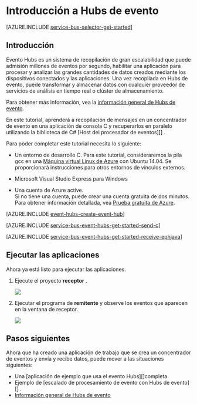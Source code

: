 <properties
    pageTitle="Introducción a Hubs de evento en C | Microsoft Azure"
    description="Siga este tutorial para empezar a usar Azure evento Hubs; envío de eventos en C y recibirlos en Java con el Host de procesador de eventos."
    services="event-hubs"
    documentationCenter=""
    authors="jtaubensee"
    manager="timlt"
    editor=""/>

<tags
    ms.service="event-hubs"
    ms.workload="na"
    ms.tgt_pltfrm="c"
    ms.devlang="csharp"
    ms.topic="article"
    ms.date="09/27/2016"
    ms.author="jotaub;sethm"/>

# <a name="get-started-with-event-hubs"></a>Introducción a Hubs de evento

[AZURE.INCLUDE [service-bus-selector-get-started](../../includes/service-bus-selector-get-started.md)]

## <a name="introduction"></a>Introducción

Evento Hubs es un sistema de recopilación de gran escalabilidad que puede admisión millones de eventos por segundo, habilitar una aplicación para procesar y analizar las grandes cantidades de datos creados mediante los dispositivos conectados y las aplicaciones. Una vez recopilada en Hubs de evento, puede transformar y almacenar datos con cualquier proveedor de servicios de análisis en tiempo real o clúster de almacenamiento.

Para obtener más información, vea la [información general de Hubs de evento][].

En este tutorial, aprenderá a recopilación de mensajes en un concentrador de evento en una aplicación de consola C y recuperarlos en paralelo utilizando la biblioteca de C# [Host del procesador de eventos][] .

Para poder completar este tutorial necesita lo siguiente:

+ Un entorno de desarrollo C. Para este tutorial, consideraremos la pila gcc en una [Máquina virtual Linux de Azure](../virtual-machines/virtual-machines-linux-quick-create-cli.md) con Ubuntu 14.04. Se proporcionará instrucciones para otros entornos de vínculos externos.

+ Microsoft Visual Studio Express para Windows

+ Una cuenta de Azure active. <br/>Si no tiene una cuenta, puede crear una cuenta gratuita de dos minutos. Para obtener información detallada, vea <a href="http://azure.microsoft.com/pricing/free-trial/?WT.mc_id=A0E0E5C02&amp;returnurl=http%3A%2F%2Fazure.microsoft.com%2Fen-us%2Fdevelop%2Fmobile%2Ftutorials%2Fget-started%2F" target="_blank">Prueba gratuita de Azure</a>.

[AZURE.INCLUDE [event-hubs-create-event-hub](../../includes/event-hubs-create-event-hub.md)]

[AZURE.INCLUDE [service-bus-event-hubs-get-started-send-c](../../includes/service-bus-event-hubs-get-started-send-c.md)]

[AZURE.INCLUDE [service-bus-event-hubs-get-started-receive-ephjava](../../includes/service-bus-event-hubs-get-started-receive-ephjava.md)]

## <a name="run-the-applications"></a>Ejecutar las aplicaciones

Ahora ya está listo para ejecutar las aplicaciones.

1.  Ejecute el proyecto **receptor** .

    ![][21]

2.  Ejecutar el programa de **remitente** y observe los eventos que aparecen en la ventana de receptor.

    ![][24]

## <a name="next-steps"></a>Pasos siguientes

Ahora que ha creado una aplicación de trabajo que se crea un concentrador de eventos y envía y recibe datos, puede mover a las situaciones siguientes:

- Una [aplicación de ejemplo que usa el evento Hubs][]completa.
- Ejemplo de [escalado de procesamiento de evento con Hubs de evento][] .
- [Información general de Hubs de evento][]

<!-- Images. -->
[21]: ./media/event-hubs-c-ephjava-getstarted/ephjava.png
[24]: ./media/event-hubs-c-ephjava-getstarted/receive-eph-c.png

<!-- Links -->
[Azure classic portal]: https://manage.windowsazure.com/
[Evento procesador Host]: https://www.nuget.org/packages/Microsoft.Azure.ServiceBus.EventProcessorHost
[Información general de Hubs de evento]: event-hubs-overview.md
[aplicación de ejemplo que usa Hubs de evento]: https://code.msdn.microsoft.com/Service-Bus-Event-Hub-286fd097
[Escalar evento procesamiento con Hubs de evento]: https://code.msdn.microsoft.com/Service-Bus-Event-Hub-45f43fc3
